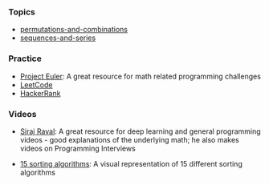 ### Topics

* [permutations-and-combinations](https://github.com/DimaMukhin/Programming-Interview-Math/blob/master/guides/permutations-and-combinations.md)
* [sequences-and-series](https://github.com/DimaMukhin/Programming-Interview-Math/blob/master/guides/sequences-and-series.md)

### Practice

* [Project Euler](https://github.com/DimaMukhin/Programming-Interview-Math/blob/master/guides/project-euler.md): A great resource for math related programming challenges
* [LeetCode](https://leetcode.com/)
* [HackerRank](https://www.hackerrank.com/)

### Videos

* [Siraj Raval](https://www.youtube.com/channel/UCWN3xxRkmTPmbKwht9FuE5A): A great resource for deep learning and general programming videos - good explanations of the underlying math; he also makes videos on Programming Interviews

* [15 sorting algorithms](https://www.youtube.com/watch?v=kPRA0W1kECg): A visual representation of 15 different sorting algorithms

